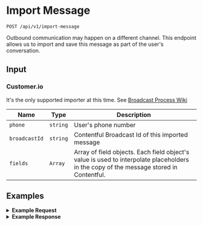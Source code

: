 # Import Message

```
POST /api/v1/import-message
```

Outbound communication may happen on a different channel. This endpoint allows us to import and save this message as part of the user's conversation.

## Input

### Customer.io
It's the only supported importer at this time. See [Broadcast Process Wiki](https://github.com/DoSomething/gambit-conversations/wiki/Broadcasts-Process)

Name | Type | Description
--- | --- | ---
`phone` | `string` | User's phone number
`broadcastId` | `string` | Contentful Broadcast Id of this imported message
`fields` | `Array` | Array of field objects. Each field object's value is used to interpolate placeholders in the copy of the message stored in Contentful.

## Examples


<details>
<summary><strong>Example Request</strong></summary>

Example of an inbound POST request from a Customer.io webhook.

```
curl -X "POST" "http://localhost:5100/api/v1/import-message?platform=customerio" \
     -H "Authorization: Basic cHVwcGV0OnRvdGFsbHlzZWNyZXQ=" \
     -H "Content-Type: application/json" \
     -d '{ "broadcastId" : "7zU0Mb1k9GkWWI40o06Mic", "phone": "+5555555555", "fields": [{"customer.first_name": "taco"}]}'
```
</details>

<details>
<summary><strong>Example Response</strong></summary>

```

  "data": {
    "messages": [
      {
        "__v": 0,
        "updatedAt": "2017-08-31T19:29:38.689Z",
        "createdAt": "2017-08-31T19:29:38.689Z",
        "conversationId": "59a863a25e5v860956ffcc45",
        "campaignId": 7,
        "topic": "campaign",
        "text": "Heya, taco! Down to complete today's action?",
        "template": "askSignupMessage",
        "direction": "outbound-api-import",
        "_id": "59a863a25e5d960956ffcc46",
        "attachments": []
      }
    ]
  }
}
```
</details>

